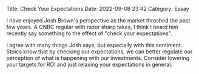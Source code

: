 Title: Check Your Expectations 
Date: 2022-09-08 23:42 
Category: Essay

I have enjoyed Josh Brown's perspective as the market thrashed the past few years. A CNBC regular with razor sharp takes, I think I heard him recently say something to the effect of "check your expectations".

I agree with many things Josh says, but especially with this sentiment. Stoics know that by checking our expectations, we can better regulate our perception of what is happening with our investments. Consider lowering your targets for ROI and just relaxing your expectations in general.
